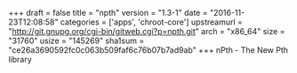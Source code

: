 +++
draft = false
title = "npth"
version = "1.3-1"
date = "2016-11-23T12:08:58"
categories = ['apps', 'chroot-core']
upstreamurl = "http://git.gnupg.org/cgi-bin/gitweb.cgi?p=npth.git"
arch = "x86_64"
size = "31760"
usize = "145269"
sha1sum = "ce26a3690592fc0c063b509faf6c76b07b7ad9ab"
+++
nPth - The New Pth library